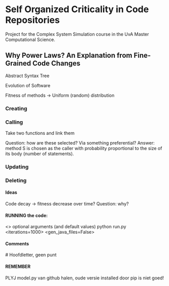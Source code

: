 # Self Organized Criticality in Code Repositories
Project for the Complex System Simulation course in the UvA Master Computational Science.

## Why Power Laws? An Explanation from Fine-Grained Code Changes
Abstract Syntax Tree

Evolution of Software

Fitness of methods -> Uniform (random) distribution

### Creating

### Calling
Take two functions and link them

Question: how are these selected? Via something preferential?
Answer: method S is chosen as the caller with probability proportional to the size of its body (number of statements).

### Updating

### Deleting

#### Ideas
Code decay -> fitness decrease over time?
Question: why?

#### RUNNING the code:
<> optional arguments (and default values)
python run.py <iterations=1000> <gen_java_files=False>

#### Comments
\# Hoofdletter, geen punt

#### REMEMBER
PLYJ model.py van github halen, oude versie installed door pip is niet goed!
